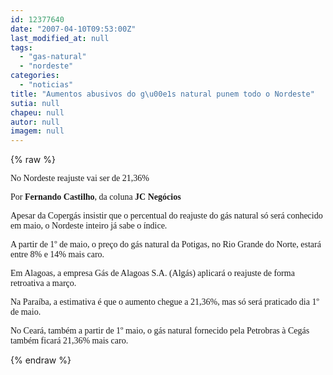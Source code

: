 ```yaml
---
id: 12377640
date: "2007-04-10T09:53:00Z"
last_modified_at: null
tags:
  - "gas-natural"
  - "nordeste"
categories:
  - "noticias"
title: "Aumentos abusivos do g\u00e1s natural punem todo o Nordeste"
sutia: null
chapeu: null
autor: null
imagem: null
---
```

{% raw %}
<p><P><FONT face=Verdana>No Nordeste reajuste vai ser de 21,36%</FONT></P></p>
<p><P><FONT face=Verdana>Por <STRONG>Fernando Castilho</STRONG>, da coluna <STRONG>JC Negócios</STRONG></FONT></P></p>
<p><P><FONT face=Verdana>Apesar da Copergás insistir que o percentual do reajuste do gás natural só será conhecido em maio, o Nordeste inteiro já sabe o índice. </FONT></P></p>
<p><P><FONT face=Verdana>A partir de 1º de maio, o preço do gás natural da Potigas, no Rio Grande do Norte, estará entre 8% e 14% mais caro. </FONT></P></p>
<p><P><FONT face=Verdana>Em Alagoas, a empresa Gás de Alagoas S.A. (Algás) aplicará o reajuste de forma retroativa a março. </FONT></P></p>
<p><P><FONT face=Verdana>Na Paraíba, a estimativa é que o aumento chegue a 21,36%, mas só será praticado dia 1º de maio. </FONT></P></p>
<p><P><FONT face=Verdana>No Ceará, também a partir de 1º maio, o gás natural fornecido pela Petrobras à Cegás também ficará 21,36% mais caro.</FONT></P> </p>
{% endraw %}